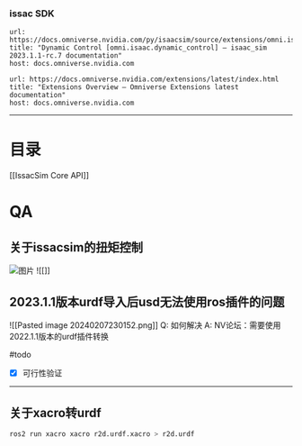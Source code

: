 ### issac SDK
```cardlink
url: https://docs.omniverse.nvidia.com/py/isaacsim/source/extensions/omni.isaac.dynamic_control/docs/index.html
title: "Dynamic Control [omni.isaac.dynamic_control] — isaac_sim 2023.1.1-rc.7 documentation"
host: docs.omniverse.nvidia.com
```
```cardlink
url: https://docs.omniverse.nvidia.com/extensions/latest/index.html
title: "Extensions Overview — Omniverse Extensions latest documentation"
host: docs.omniverse.nvidia.com
```

---
# 目录
[[IssacSim Core API]]
# QA

## 关于issacsim的扭矩控制
![图片](https://z3.ax1x.com/2021/08/06/fuNkXq.jpg "湘湖一角")
 ![[]]
## 2023.1.1版本urdf导入后usd无法使用ros插件的问题
![[Pasted image 20240207230152.png]]
	Q: 如何解决
	A:  NV论坛：需要使用2022.1.1版本的urdf插件转换

#todo
- [x] 可行性验证

---

## 关于xacro转urdf
``` bash
ros2 run xacro xacro r2d.urdf.xacro > r2d.urdf
```